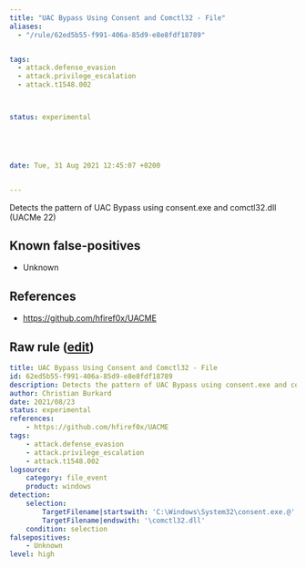 ```yaml
---
title: "UAC Bypass Using Consent and Comctl32 - File"
aliases:
  - "/rule/62ed5b55-f991-406a-85d9-e8e8fdf18789"


tags:
  - attack.defense_evasion
  - attack.privilege_escalation
  - attack.t1548.002



status: experimental





date: Tue, 31 Aug 2021 12:45:07 +0200


---
```


Detects the pattern of UAC Bypass using consent.exe and comctl32.dll (UACMe 22)

<!--more-->


## Known false-positives

* Unknown



## References

* https://github.com/hfiref0x/UACME


## Raw rule ([edit](https://github.com/SigmaHQ/sigma/edit/master/rules/windows/file_event/file_event_win_uac_bypass_consent_comctl32.yml))
```yaml
title: UAC Bypass Using Consent and Comctl32 - File
id: 62ed5b55-f991-406a-85d9-e8e8fdf18789
description: Detects the pattern of UAC Bypass using consent.exe and comctl32.dll (UACMe 22)
author: Christian Burkard
date: 2021/08/23
status: experimental
references:
    - https://github.com/hfiref0x/UACME
tags:
    - attack.defense_evasion
    - attack.privilege_escalation
    - attack.t1548.002
logsource:
    category: file_event
    product: windows
detection:
    selection:
        TargetFilename|startswith: 'C:\Windows\System32\consent.exe.@'
        TargetFilename|endswith: '\comctl32.dll'
    condition: selection
falsepositives:
    - Unknown
level: high

```
